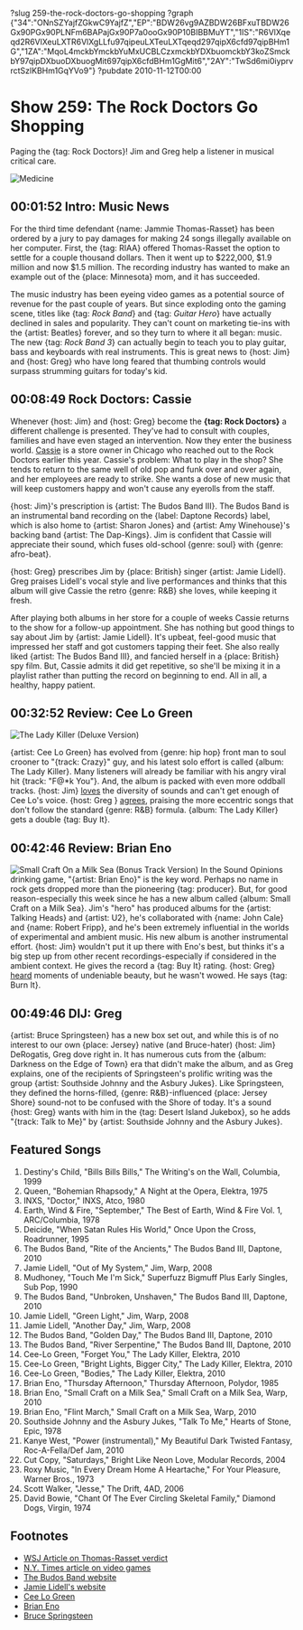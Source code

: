 ?slug 259-the-rock-doctors-go-shopping
?graph {"34":"ONnSZYajfZGkwC9YajfZ","EP":"BDW26vg9AZBDW26BFxuTBDW26Gx90PGx90PLNFm6BAPajGx90P7a0ooGx90P10BIBBMuYT","1IS":"R6VlXqeqd2R6VlXeuLXTR6VlXgLLfu97qipeuLXTeuLXTqeqd297qipX6cfd97qipBHm1G","1ZA":"MqoL4mckbYmckbYuMxUCBLCzxmckbYDXbuomckbY3koZSmckbY97qipDXbuoDXbuogMit697qipX6cfdBHm1GgMit6","2AY":"TwSd6mi0iyprvrctSzlKBHm1GqYVo9"}
?pubdate 2010-11-12T00:00

# Show 259: The Rock Doctors Go Shopping
Paging the {tag: Rock Doctors}! Jim and Greg help a listener in musical critical care. 

![Medicine](https://static.soundopinions.org/images/rockdocs/happymedicine.jpg)

## 00:01:52 Intro: Music News
For the third time defendant {name: Jammie Thomas-Rasset} has been ordered by a jury to pay damages for making 24 songs illegally available on her computer. First, the {tag: RIAA} offered Thomas-Rasset the option to settle for a couple thousand dollars. Then it went up to $222,000, $1.9 million and now $1.5 million. The recording industry has wanted to make an example out of the {place: Minnesota} mom, and it has succeeded.

The music industry has been eyeing video games as a potential source of revenue for the past couple of years. But since exploding onto the gaming scene, titles like {tag: *Rock Band*} and {tag: *Guitar Hero*} have actually declined in sales and popularity. They can't count on marketing tie-ins with the {artist: Beatles} forever, and so they turn to where it all began: music. The new {tag: *Rock Band 3*} can actually begin to teach you to play guitar, bass and keyboards with real instruments. This is great news to {host: Jim} and {host: Greg} who have long feared that thumbing controls would surpass strumming guitars for today's kid.

## 00:08:49 Rock Doctors: Cassie
Whenever {host: Jim} and {host: Greg} become the **{tag: Rock Doctors}** a different challenge is presented. They've had to consult with couples, families and have even staged an intervention. Now they enter the business world. [Cassie](http://www.greengrocerchicago.com/) is a store owner in Chicago who reached out to the Rock Doctors earlier this year. Cassie's problem: What to play in the shop? She tends to return to the same well of old pop and funk over and over again, and her employees are ready to strike. She wants a dose of new music that will keep customers happy and won't cause any eyerolls from the staff.

{host: Jim}'s prescription is {artist: The Budos Band III}. The Budos Band is an instrumental band recording on the {label: Daptone Records} label, which is also home to {artist: Sharon Jones} and {artist: Amy Winehouse}'s backing band {artist: The Dap-Kings}. Jim is confident that Cassie will appreciate their sound, which fuses old-school {genre: soul} with {genre: afro-beat}.

{host: Greg} prescribes Jim by {place: British} singer {artist: Jamie Lidell}. Greg praises Lidell's vocal style and live performances and thinks that this album will give Cassie the retro {genre: R&B} she loves, while keeping it fresh.

After playing both albums in her store for a couple of weeks Cassie returns to the show for a follow-up appointment. She has nothing but good things to say about Jim by {artist: Jamie Lidell}. It's upbeat, feel-good music that impressed her staff and got customers tapping their feet. She also really liked {artist: The Budos Band III}, and fancied herself in a {place: British} spy film. But, Cassie admits it did get repetitive, so she'll be mixing it in a playlist rather than putting the record on beginning to end. All in all, a healthy, happy patient.

## 00:32:52 Review: Cee Lo Green
![The Lady Killer (Deluxe Version)](https://static.soundopinions.org/assets/259/1IS0.jpg)

{artist: Cee Lo Green} has evolved from {genre: hip hop} front man to soul crooner to "{track: Crazy}" guy, and his latest solo effort is called {album: The Lady Killer}. Many listeners will already be familiar with his angry viral hit {track: "F@*k You"}. And, the album is packed with even more oddball tracks. {host: Jim} [loves](http://www.wbez.org/blog/jim-derogatis/album-review-cee-lo-%e2%80%9c-lady-killer%e2%80%9d) the diversity of sounds and can't get enough of Cee Lo's voice. {host: Greg } [agrees](http://leisureblogs.chicagotribune.com/turn_it_up/2010/11/album-review-cee-lo-green-the-lady-killer.html), praising the more eccentric songs that don't follow the standard {genre: R&B} formula. {album: The Lady Killer} gets a double {tag: Buy It}.

## 00:42:46 Review: Brian Eno
![Small Craft On a Milk Sea (Bonus Track Version)](https://static.soundopinions.org/assets/259/1ZA0.jpg)
In the Sound Opinions drinking game, "{artist: Brian Eno}" is the key word. Perhaps no name in rock gets dropped more than the pioneering {tag: producer}. But, for good reason-especially this week since he has a new album called {album: Small Craft on a Milk Sea}. Jim's "hero" has produced albums for the {artist: Talking Heads} and {artist: U2}, he's collaborated with {name: John Cale} and {name: Robert Fripp}, and he's been extremely influential in the worlds of experimental and ambient music. His new album is another instrumental effort. {host: Jim} wouldn't put it up there with Eno's best, but thinks it's a big step up from other recent recordings-especially if considered in the ambient context. He gives the record a {tag: Buy It} rating. {host: Greg} [heard](http://leisureblogs.chicagotribune.com/turn_it_up/2010/10/album-review-brian-eno-small-craft-on-a-milk-sea.html) moments of undeniable beauty, but he wasn't wowed. He says {tag: Burn It}.

## 00:49:46 DIJ: Greg
{artist: Bruce Springsteen} has a new box set out, and while this is of no interest to our own {place: Jersey} native (and Bruce-hater) {host: Jim} DeRogatis, Greg dove right in. It has numerous cuts from the {album: Darkness on the Edge of Town} era that didn't make the album, and as Greg explains, one of the recipients of Springsteen's prolific writing was the group {artist: Southside Johnny and the Asbury Jukes}. Like Springsteen, they defined the horns-filled, {genre: R&B}-influenced {place: Jersey Shore} sound-not to be confused with the Shore of today. It's a sound {host: Greg} wants with him in the {tag: Desert Island Jukebox}, so he adds "{track: Talk to Me}" by {artist: Southside Johnny and the Asbury Jukes}.


## Featured Songs
1. Destiny's Child, "Bills Bills Bills," The Writing's on the Wall, Columbia, 1999
2. Queen, "Bohemian Rhapsody," A Night at the Opera, Elektra, 1975
3. INXS, "Doctor," INXS, Atco, 1980
4. Earth, Wind & Fire, "September," The Best of Earth, Wind & Fire Vol. 1, ARC/Columbia, 1978
5. Deicide, "When Satan Rules His World," Once Upon the Cross, Roadrunner, 1995
6. The Budos Band, "Rite of the Ancients," The Budos Band III, Daptone, 2010
7. Jamie Lidell, "Out of My System," Jim, Warp, 2008
8. Mudhoney, "Touch Me I'm Sick," Superfuzz Bigmuff Plus Early Singles, Sub Pop, 1990
9. The Budos Band, "Unbroken, Unshaven," The Budos Band III, Daptone, 2010
10. Jamie Lidell, "Green Light," Jim, Warp, 2008
11. Jamie Lidell, "Another Day," Jim, Warp, 2008
12. The Budos Band, "Golden Day," The Budos Band III, Daptone, 2010
13. The Budos Band, "River Serpentine," The Budos Band III, Daptone, 2010
14. Cee-Lo Green, "Forget You," The Lady Killer, Elektra, 2010
15. Cee-Lo Green, "Bright Lights, Bigger City," The Lady Killer, Elektra, 2010
16. Cee-Lo Green, "Bodies," The Lady Killer, Elektra, 2010
17. Brian Eno, "Thursday Afternoon," Thursday Afternoon, Polydor, 1985
18. Brian Eno, "Small Craft on a Milk Sea," Small Craft on a Milk Sea, Warp, 2010
19. Brian Eno, "Flint March," Small Craft on a Milk Sea, Warp, 2010
20. Southside Johnny and the Asbury Jukes, "Talk To Me," Hearts of Stone, Epic, 1978
21. Kanye West, "Power (instrumental)," My Beautiful Dark Twisted Fantasy, Roc-A-Fella/Def Jam, 2010
22. Cut Copy, "Saturdays," Bright Like Neon Love, Modular Records, 2004
23. Roxy Music, "In Every Dream Home A Heartache," For Your Pleasure, Warner Bros., 1973
24. Scott Walker, "Jesse," The Drift, 4AD, 2006
25. David Bowie, "Chant Of The Ever Circling Skeletal Family," Diamond Dogs, Virgin, 1974

## Footnotes
- [WSJ Article on Thomas-Rasset verdict](http://online.wsj.com/article/SB20001424052748704805204575594712631302820.html)
- [N.Y. Times article on video games](http://www.nytimes.com/2010/10/30/arts/television/30rockband.html?_r=1)
- [The Budos Band website](http://www.thebudos.com/)
- [Jamie Lidell's website](http://www.jamielidell.com/)
- [Cee Lo Green](http://www.ceelogreen.com/)
- [Brian Eno](http://www.brian-eno.net/)
- [Bruce Springsteen](http://www.brucespringsteen.net/news/index.html)
